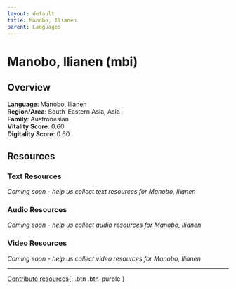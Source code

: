```yaml
---
layout: default
title: Manobo, Ilianen
parent: Languages
---
```


# Manobo, Ilianen (mbi)

## Overview

**Language**: Manobo, Ilianen  
**Region/Area**: South-Eastern Asia, Asia  
**Family**: Austronesian  
**Vitality Score**: 0.60  
**Digitality Score**: 0.60  

## Resources

### Text Resources
*Coming soon - help us collect text resources for Manobo, Ilianen*

### Audio Resources
*Coming soon - help us collect audio resources for Manobo, Ilianen*

### Video Resources
*Coming soon - help us collect video resources for Manobo, Ilianen*

---

[Contribute resources](https://fairtrain.github.io/){: .btn .btn-purple }
